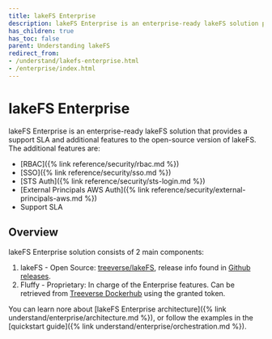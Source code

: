 ```yaml
---
title: lakeFS Enterprise
description: lakeFS Enterprise is an enterprise-ready lakeFS solution providing additional features including RBAC, SSO and Support SLA.
has_children: true
has_toc: false
parent: Understanding lakeFS
redirect_from:
- /understand/lakefs-enterprise.html
- /enterprise/index.html
---
```


# lakeFS Enterprise

lakeFS Enterprise is an enterprise-ready lakeFS solution that provides a support SLA and additional features to the open-source version of lakeFS. The additional features are:

* [RBAC]({% link reference/security/rbac.md %})
* [SSO]({% link reference/security/sso.md %})
* [STS Auth]({% link reference/security/sts-login.md %})
* [External Principals AWS Auth]({% link reference/security/external-principals-aws.md %})
* Support SLA

## Overview

lakeFS Enterprise solution consists of 2 main components:
1. lakeFS - Open Source: [treeverse/lakeFS](https://hub.docker.com/r/treeverse/lakefs), 
release info found in [Github releases](https://github.com/treeverse/lakeFS/releases). 
2. Fluffy - Proprietary: In charge of the Enterprise features. Can be retrieved from
[Treeverse Dockerhub](https://hub.docker.com/u/treeverse) using the granted token.

You can learn nore about [lakeFS Enterprise architecture]({% link understand/enterprise/architecture.md %}), or 
follow the examples in the [quickstart guide]({% link understand/enterprise/orchestration.md %}).

